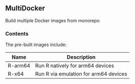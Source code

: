 ## MultiDocker

Build multiple Docker images from monorepo

### Contents

The pre-built images include:

|Name|Description|
|---|---|
|R-arm64|Run R natively for arm64 devices|
|R-x64|Run R via emulation for arm64 devices|
